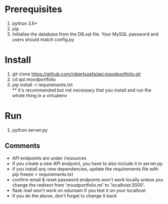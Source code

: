 # Prerequisites
1. python 3.6+
2. pip
3. Initialise the database from the DB.sql file. Your MySQL password and users should match config.py

# Install
1. git clone https://github.com/robertszafa/api.moodportfolio.git
2. cd api.moodportfolio
3. pip install -r requirements.txt
<br/>** it's recommended but not necessary that you install and run the whole thing in a virtualenv

# Run
1. python server.py

## Comments
- API endpoints are under /resources
- if you create a new API endpoint, you have to also include it in server.py
- if you install any new dependencies, update the requirements file with pip freeze > requirements.txt  
- confirm email & reset password endpoints won't work locally unless you change the redirect from 'moodportfolio.ml' to 'localhost:3000'.
- flask mail won't work on eduroam if you test it on your localhost
- if you do the above, don't forget to change it back
